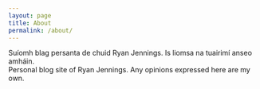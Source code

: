 ```yaml
---
layout: page
title: About
permalink: /about/
---
```


Suíomh blag persanta de chuid Ryan Jennings. Is liomsa na tuairimí
anseo amháin.  
Personal blog site of Ryan Jennings. Any opinions expressed here
are my own.